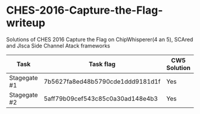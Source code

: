 # CHES-2016-Capture-the-Flag-writeup
Solutions of CHES 2016 Capture the Flag  on ChipWhisperer(4 an 5), SCAred and Jlsca  Side Channel Atack frameworks

| Task  | Task flag  | CW5 Solution | CW4 Solution | Jlsca Solution| SCAred Solution|
| ------------- | ------------- | ------------- | ------------- | ------------- | ------------- |
| Stagegate #1  | 7b5627fa8ed48b5790cde1ddd9181d1f  | Yes  | Yes  | No  | No  |
| Stagegate #2  | 5aff79b09cef543c85c0a30ad148e4b3  | Yes  | No | Yes  | No  |
